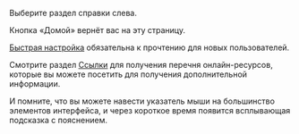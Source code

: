 Выберите раздел справки слева.

Кнопка «Домой» вернёт вас на эту страницу.

[Быстрая настройка](01.Быстрая%20настройка.md) обязательна к прочтению для новых пользователей.

Смотрите раздел [Ссылки](06.Ссылки.md) для получения перечня онлайн-ресурсов, которые вы можете посетить для получения дополнительной информации.

И помните, что вы можете навести указатель мыши на большинство элементов интерфейса, и через короткое время появится всплывающая подсказка с пояснением.
